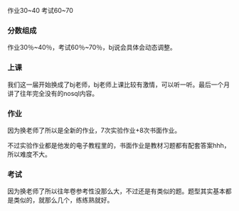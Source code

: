 作业30~40 考试60~70

### 分数组成

作业30％~40％，考试60％~70％，bj说会具体会动态调整。

### 上课

我们这一届开始换成了bj老师，bj老师上课比较有激情，可以听一听。最后一个月讲了往年完全没有的nosql内容。

### 作业

因为换老师了所以是全新的作业，7次实验作业+8次书面作业。

不过实验作业都是他发的电子教程里的，书面作业是教材习题都有配套答案hhh，所以难度不大。

### 考试

因为换老师了所以往年卷参考性没那么大，不过还是有类似的题。题型其实基本都是类似的，就那么几个，练练熟就好。